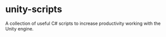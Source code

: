 # unity-scripts
A collection of useful C# scripts to increase productivity working with the Unity engine. 
